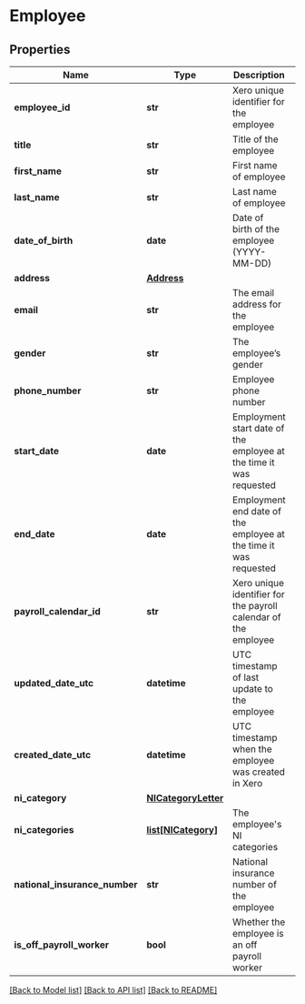 # Employee

## Properties
Name | Type | Description | Notes
------------ | ------------- | ------------- | -------------
**employee_id** | **str** | Xero unique identifier for the employee | [optional] 
**title** | **str** | Title of the employee | 
**first_name** | **str** | First name of employee | 
**last_name** | **str** | Last name of employee | 
**date_of_birth** | **date** | Date of birth of the employee (YYYY-MM-DD) | 
**address** | [**Address**](Address.md) |  | 
**email** | **str** | The email address for the employee | [optional] 
**gender** | **str** | The employee’s gender | 
**phone_number** | **str** | Employee phone number | [optional] 
**start_date** | **date** | Employment start date of the employee at the time it was requested | [optional] 
**end_date** | **date** | Employment end date of the employee at the time it was requested | [optional] 
**payroll_calendar_id** | **str** | Xero unique identifier for the payroll calendar of the employee | [optional] 
**updated_date_utc** | **datetime** | UTC timestamp of last update to the employee | [optional] 
**created_date_utc** | **datetime** | UTC timestamp when the employee was created in Xero | [optional] 
**ni_category** | [**NICategoryLetter**](NICategoryLetter.md) |  | [optional] 
**ni_categories** | [**list[NICategory]**](NICategory.md) | The employee&#39;s NI categories | [optional] 
**national_insurance_number** | **str** | National insurance number of the employee | [optional] 
**is_off_payroll_worker** | **bool** | Whether the employee is an off payroll worker | [optional] 

[[Back to Model list]](../README.md#documentation-for-models) [[Back to API list]](../README.md#documentation-for-api-endpoints) [[Back to README]](../README.md)



